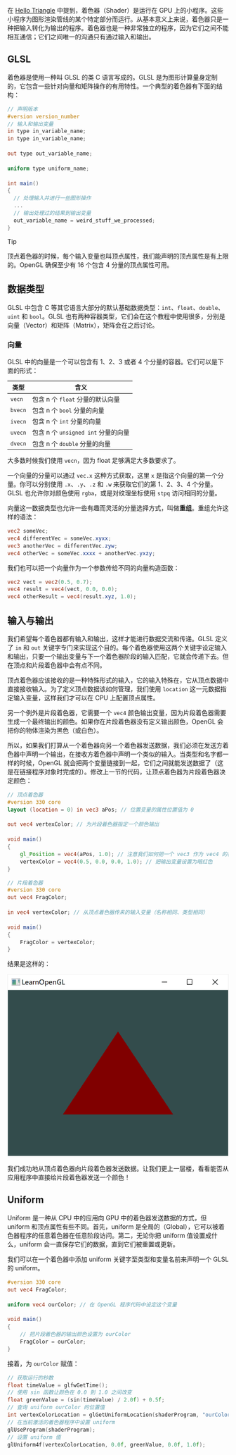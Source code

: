 在 [Hello Triangle](opengl/learnopengl/getting-started-hello-triangle.md) 中提到，着色器（Shader）是运行在 GPU 上的小程序。这些小程序为图形渲染管线的某个特定部分而运行。从基本意义上来说，着色器只是一种把输入转化为输出的程序。着色器也是一种非常独立的程序，因为它们之间不能相互通信；它们之间唯一的沟通只有通过输入和输出。

## GLSL

着色器是使用一种叫 GLSL 的类 C 语言写成的。GLSL 是为图形计算量身定制的，它包含一些针对向量和矩阵操作的有用特性。一个典型的着色器有下面的结构：

```glsl
// 声明版本
#version version_number
// 输入和输出变量
in type in_variable_name;
in type in_variable_name;

out type out_variable_name;

uniform type uniform_name;

int main()
{
  // 处理输入并进行一些图形操作
  ...
  // 输出处理过的结果到输出变量
  out_variable_name = weird_stuff_we_processed;
}
```

> [!TIP]
> 顶点着色器的时候，每个输入变量也叫顶点属性，我们能声明的顶点属性是有上限的。OpenGL 确保至少有 16 个包含 4 分量的顶点属性可用。

## 数据类型

GLSL 中包含 C 等其它语言大部分的默认基础数据类型：`int`、`float`、`double`、`uint` 和 `bool`。GLSL 也有两种容器类型，它们会在这个教程中使用很多，分别是向量（Vector）和矩阵（Matrix），矩阵会在之后讨论。

### 向量

GLSL 中的向量是一个可以包含有 1、2、3 或者 4 个分量的容器。它们可以是下面的形式：

| 类型    | 含义                                |
| ------- | ----------------------------------- |
| `vecn`  | 包含 n 个 `float` 分量的默认向量    |
| `bvecn` | 包含 n 个 `bool` 分量的向量         |
| `ivecn` | 包含 n 个 `int` 分量的向量          |
| `uvecn` | 包含 n 个 `unsigned int` 分量的向量 |
| `dvecn` | 包含 n 个 `double` 分量的向量       |

大多数时候我们使用 `vecn`，因为 float 足够满足大多数要求了。

一个向量的分量可以通过 `vec.x` 这种方式获取，这里 `x` 是指这个向量的第一个分量。你可以分别使用 `.x`、`.y`、`.z` 和 `.w` 来获取它们的第 1、2、3、4 个分量。GLSL 也允许你对颜色使用 `rgba`，或是对纹理坐标使用 `stpq` 访问相同的分量。

向量这一数据类型也允许一些有趣而灵活的分量选择方式，叫做**重组**。重组允许这样的语法：

```glsl
vec2 someVec;
vec4 differentVec = someVec.xyxx;
vec3 anotherVec = differentVec.zyw;
vec4 otherVec = someVec.xxxx + anotherVec.yxzy;
```

我们也可以把一个向量作为一个参数传给不同的向量构造函数：

```glsl
vec2 vect = vec2(0.5, 0.7);
vec4 result = vec4(vect, 0.0, 0.0);
vec4 otherResult = vec4(result.xyz, 1.0);
```

## 输入与输出

我们希望每个着色器都有输入和输出，这样才能进行数据交流和传递。GLSL 定义了 `in` 和 `out` 关键字专门来实现这个目的。每个着色器使用这两个关键字设定输入和输出，只要一个输出变量与下一个着色器阶段的输入匹配，它就会传递下去。但在顶点和片段着色器中会有点不同。

顶点着色器应该接收的是一种特殊形式的输入，它的输入特殊在，它从顶点数据中直接接收输入。为了定义顶点数据该如何管理，我们使用 `location` 这一元数据指定输入变量，这样我们才可以在 CPU 上配置顶点属性。

另一个例外是片段着色器，它需要一个 `vec4` 颜色输出变量，因为片段着色器需要生成一个最终输出的颜色。如果你在片段着色器没有定义输出颜色，OpenGL 会把你的物体渲染为黑色（或白色）。

所以，如果我们打算从一个着色器向另一个着色器发送数据，我们必须在发送方着色器中声明一个输出，在接收方着色器中声明一个类似的输入。当类型和名字都一样的时候，OpenGL 就会把两个变量链接到一起，它们之间就能发送数据了（这是在链接程序对象时完成的）。修改上一节的代码，让顶点着色器为片段着色器决定颜色：

```glsl
// 顶点着色器
#version 330 core
layout (location = 0) in vec3 aPos; // 位置变量的属性位置值为 0

out vec4 vertexColor; // 为片段着色器指定一个颜色输出

void main()
{
    gl_Position = vec4(aPos, 1.0); // 注意我们如何把一个 vec3 作为 vec4 的构造器的参数
    vertexColor = vec4(0.5, 0.0, 0.0, 1.0); // 把输出变量设置为暗红色
}
```

```glsl
// 片段着色器
#version 330 core
out vec4 FragColor;
  
in vec4 vertexColor; // 从顶点着色器传来的输入变量（名称相同、类型相同）

void main()
{
    FragColor = vertexColor;
}
```

结果是这样的：

![](_images/learnopengl-getting-started-14.png ':class=image-45')

我们成功地从顶点着色器向片段着色器发送数据。让我们更上一层楼，看看能否从应用程序中直接给片段着色器发送一个颜色！

## Uniform

Uniform 是一种从 CPU 中的应用向 GPU 中的着色器发送数据的方式，但 uniform 和顶点属性有些不同。首先，uniform 是全局的（Global），它可以被着色器程序的任意着色器在任意阶段访问。第二，无论你把 uniform 值设置成什么，uniform 会一直保存它们的数据，直到它们被重置或更新。

我们可以在一个着色器中添加 uniform 关键字至类型和变量名前来声明一个 GLSL 的 uniform。

```glsl
#version 330 core
out vec4 FragColor;

uniform vec4 ourColor; // 在 OpenGL 程序代码中设定这个变量

void main()
{
    // 把片段着色器的输出颜色设置为 ourColor
    FragColor = ourColor;
}
```

接着，为 `ourColor` 赋值：

```c
// 获取运行的秒数
float timeValue = glfwGetTime();
// 使用 sin 函数让颜色在 0.0 到 1.0 之间改变
float greenValue = (sin(timeValue) / 2.0f) + 0.5f;
// 查询 uniform ourColor 的位置值
int vertexColorLocation = glGetUniformLocation(shaderProgram, "ourColor");
// 在当前激活的着色器程序中设置 uniform
glUseProgram(shaderProgram);
// 设置 uniform 值
glUniform4f(vertexColorLocation, 0.0f, greenValue, 0.0f, 1.0f);
```

